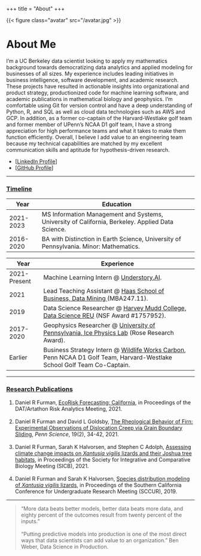+++
title = "About"
+++

{{< figure class="avatar" src="/avatar.jpg" >}}

# About Me

I’m a UC Berkeley data scientist looking to apply my mathematics background towards democratizing data analytics and applied modeling for businesses of all sizes. My experience includes leading initiatives in business intelligence, software development, and academic research. These projects have resulted in actionable insights into organizational and product strategy, productionized code for machine learning software, and academic publications in mathematical biology and geophysics. I’m comfortable using Git for version control and have a deep understanding of Python, R, and SQL as well as cloud data technologies such as AWS and GCP. In addition, as a former co-captain of the Harvard-Westlake golf team and former member of UPenn’s NCAA D1 golf team, I have a strong appreciation for high performance teams and what it takes to make them function efficiently. Overall, I believe I add value to an engineering team because my technical capabilities are matched by my excellent communication skills and aptitude for hypothesis-driven research.

* [[LinkedIn Profile](https://www.linkedin.com/in/daniel-ryan-furman/)]
* [[GitHub Profile](https://github.com/daniel-furman)]

---

### <ins>Timeline</ins>

Year | Education
-----|-------
2021-2023 | MS Information Management and Systems, University of California, Berkeley. Applied Data Science. 
2016-2020 | BA with Distinction in Earth Science, University of Pennsylvania. Minor: Mathematics.

Year | Experience
-----|-------
2021-Present | Machine Learning Intern @ <a href="https://www.comon.solutions" target="_blank" rel="noopener noreferrer">Understory.AI</a>. 
2021 | Lead Teaching Assistant @ <a href="https://daniel-furman.github.io/research-outputs/Syllabus_MBA247.pdf" target="_blank" rel="noopener noreferrer">Haas School of Business, Data Mining </a> (MBA247.11). 
2019 | Data Science Researcher @ <a href="https://www.nsf.gov/awardsearch/showAward?AWD_ID=1757952" target="_blank" rel="noopener noreferrer">Harvey Mudd College, Data Science REU</a> (NSF Award #1757952).
2017-2020 | Geophysics Researcher @ <a href="https://web.sas.upenn.edu/dgoldsby/" target="_blank" rel="noopener noreferrer">University of Pennsylvania, Ice Physics Lab</a> (Rose Research Award).
Earlier | Business Strategy Intern @ <a href="https://www.wildlifeworks.com" target="_blank" rel="noopener noreferrer">Wildlife Works Carbon</a>, Penn NCAA D1 Golf Team, Harvard-Westlake School Golf Team Co-Captain. 

---

### <ins>Research Publications</ins>

1. Daniel R Furman,  [EcoRisk Forecasting: California](https://datartathon.com/projects/2021-daniel-ecorisk-california), in Proceedings of the DAT/Artathon Risk Analytics Meeting, 2021. <br><br>
2. Daniel R Furman and David L Goldsby, [The Rheological Behavior of Firn: Experimental Observations of Dislocation Creep via Grain Boundary Sliding](https://daniel-furman.github.io//research-outputs/Furman-and-Goldsby-2021.pdf), *Penn Science*, 19(2), 34-42, 2021. <br><br>
3. Daniel R Furman, Sarah K Halvorsen, and Stephen C Adolph, [Assessing climate change impacts on *Xantusia vigilis* lizards and their Joshua tree habitats](https://daniel-furman.github.io//research-outputs/SICB-poster-final.jpg), in Proceedings of the Society for Integrative and Comparative Biology Meeting (SICB), 2021. <br><br>
4. Daniel R Furman and Sarah K Halvorsen, [Species distribution modeling of *Xantusia vigilis* lizards](https://daniel-furman.github.io//research-outputs/SCCUR-2019-presentation.pdf), in Proceedings of the Southern California Conference for Undergraduate Research Meeting (SCCUR), 2019. <br>

---

> “More data beats better models, better data beats more data, and eighty percent of the outcomes result from twenty percent of the inputs.” <br><br>
> “Putting predictive models into production is one of the most direct ways that data scientists can add value to an organization.” Ben Weber, Data Science in Production.
